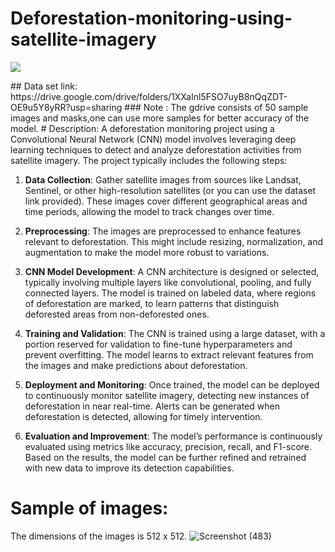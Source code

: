 # Deforestation-monitoring-using-satellite-imagery
<p>
  <img src="https://www.google.com/imgres?q=deforestation%20monitoring%20image&imgurl=https%3A%2F%2Fwww.cyberswift.com%2Fpublic%2Fcyberswift%2Fimages%2Fafforestation-deforestation%2Fafforestation-deforestation-bg.jpg&imgrefurl=https%3A%2F%2Fwww.cyberswift.com%2Fin%2Findustries%2Fafforestation-deforestation&docid=DW7nYX_WZtfyDM&tbnid=OWtUAgcUgLPrzM&vet=12ahUKEwjz5Y-BnuiHAxXYyTgGHT3GOVkQM3oECHEQAA..i&w=1920&h=600&hcb=2&ved=2ahUKEwjz5Y-BnuiHAxXYyTgGHT3GOVkQM3oECHEQAA">
</p>
## Data set link: https://drive.google.com/drive/folders/1XXaInl5FSO7uyB8nQqZDT-OE9u5Y8yRR?usp=sharing
### Note : The gdrive consists of 50 sample images and masks,one can use more samples for better accuracy of the model.
# Description:
A deforestation monitoring project using a Convolutional Neural Network (CNN) model involves leveraging deep learning techniques to detect and analyze deforestation activities from satellite imagery. The project typically includes the following steps:

1. **Data Collection**: Gather satellite images from sources like Landsat, Sentinel, or other high-resolution satellites (or you can use the dataset link provided). These images cover different geographical areas and time periods, allowing the model to track changes over time.

2. **Preprocessing**: The images are preprocessed to enhance features relevant to deforestation. This might include resizing, normalization, and augmentation to make the model more robust to variations.

3. **CNN Model Development**: A CNN architecture is designed or selected, typically involving multiple layers like convolutional, pooling, and fully connected layers. The model is trained on labeled data, where regions of deforestation are marked, to learn patterns that distinguish deforested areas from non-deforested ones.

4. **Training and Validation**: The CNN is trained using a large dataset, with a portion reserved for validation to fine-tune hyperparameters and prevent overfitting. The model learns to extract relevant features from the images and make predictions about deforestation.

5. **Deployment and Monitoring**: Once trained, the model can be deployed to continuously monitor satellite imagery, detecting new instances of deforestation in near real-time. Alerts can be generated when deforestation is detected, allowing for timely intervention.

6. **Evaluation and Improvement**: The model’s performance is continuously evaluated using metrics like accuracy, precision, recall, and F1-score. Based on the results, the model can be further refined and retrained with new data to improve its detection capabilities.

# Sample of images:
The dimensions of the images is 512 x 512.
![Screenshot (483)](https://github.com/user-attachments/assets/9dda6167-48e1-478e-891d-cf2b4ae1ee2d)


